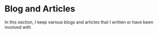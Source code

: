 # Blog and Articles 
In this section, I keep various blogs and articles that I written or have been involved with
